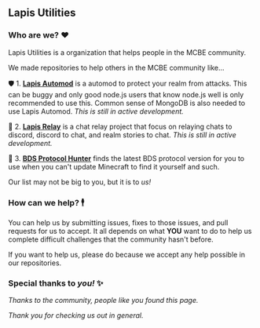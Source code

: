 ## Lapis Utilities

### Who are we? ❤️
Lapis Utilities is a organization that helps people in the MCBE community. 

We made repositories to help others in the MCBE community like...

🛡️ 1. [**Lapis Automod**](https://github.com/Lapis-Utilities/Lapis-Automod) is a automod to protect your realm from attacks. This can be buggy and only good node.js users that know node.js well is only recommended to use this. Common sense of MongoDB is also needed to use Lapis Automod. *This is still in active development.*

💬 2. [**Lapis Relay**](https://github.com/Lapis-Utilities/Lapis-Relay) is a chat relay project that focus on relaying chats to discord, discord to chat, and realm stories to chat. *This is still in active development.*

🔫 3. [**BDS Protocol Hunter**](https://github.com/Lapis-Utilities/BDS-Protocol-Hunter) finds the latest BDS protocol version for you to use when you can't update Minecraft to find it yourself and such.

Our list may not be big to you, but it is to *us!*

### How can we help? 🕴️
You can help us by submitting issues, fixes to those issues, and pull requests for us to accept.
It all depends on what **YOU** want to do to help us complete difficult challenges that the community hasn't before.

If you want to help us, please do because we accept any help possible in our repositories.

### Special thanks to *you!* ✨

*Thanks to the community, people like you found this page.*

*Thank you for checking us out in general.*
